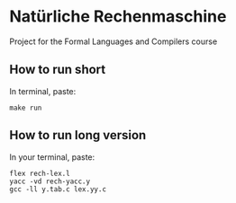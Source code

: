 # Natürliche Rechenmaschine

Project for the Formal Languages and Compilers course

## How to run short

In terminal, paste:

```(bash)
make run
```

## How to run long version

In your terminal, paste:

```(bash)
flex rech-lex.l
yacc -vd rech-yacc.y
gcc -ll y.tab.c lex.yy.c
```
